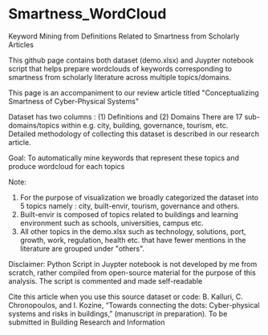 # Smartness_WordCloud
Keyword Mining from Definitions Related to Smartness from Scholarly Articles 

This github page contains both dataset (demo.xlsx) and Juypter notebook script that helps prepare wordclouds
of keywords corresponding to smartness from scholarly literature across multiple topics/domains. 

This page is an accompaniment to our review article titled "Conceptualizing Smartness of Cyber-Physical Systems"

Dataset has two columns : (1) Definitions and (2) Domains
There are 17 sub-domains/topics within e.g. city, building, governance, tourism, etc.  
Detailed methodology of collecting this dataset is described in our research article. 

Goal: To automatically mine keywords that represent these topics and produce wordcloud for each topics

Note: 
1. For the purpose of visualization we broadly categorized the dataset into 5 topics namely : city, built-envir, tourism, governance and others. 
2. Built-envir is composed of topics related to buildings and learning environment such as schools, universities, campus etc. 
3. All other topics in the demo.xlsx such as technology, solutions, port, growth, work, regulation, health etc. that have fewer mentions in the literature are grouped under "others". 

Disclaimer: Python Script in Juypter notebook is not developed by me from scratch, rather compiled from open-source material for the purpose of this analysis. The script is commented and made self-readable

Cite this article when you use this source dataset or code: 
B. Kalluri, C. Chronopoulos, and I. Kozine, “Towards connecting the dots: Cyber-physical systems and risks in buildings,” (manuscript in preparation). To be submitted in Building Research and Information

